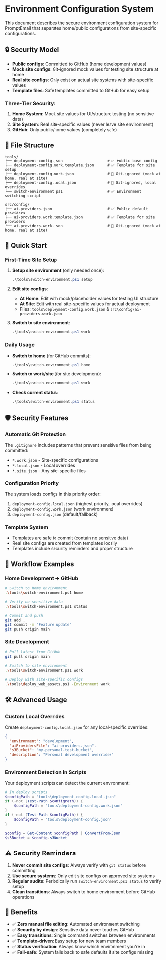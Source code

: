 # Environment Configuration System

This document describes the secure environment configuration system for PromptEmail that separates home/public configurations from site-specific configurations.

## 🔒 Security Model

- **Public configs**: Committed to GitHub (home development values)
- **Mock site configs**: Git-ignored mock values for testing site structure at home
- **Real site configs**: Only exist on actual site systems with site-specific values
- **Template files**: Safe templates committed to GitHub for easy setup

### Three-Tier Security:
1. **Home System**: Mock site values for UI/structure testing (no sensitive data)
2. **Site System**: Real site-specific values (never leave site environment)
3. **GitHub**: Only public/home values (completely safe)

## 📁 File Structure

```
tools/
├── deployment-config.json                    # ✅ Public base config
├── deployment-config.work.template.json      # ✅ Template for site setup
├── deployment-config.work.json               # 🚫 Git-ignored (mock at home, real at site)
├── deployment-config.local.json              # 🚫 Git-ignored, local overrides
└── switch-environment.ps1                    # ✅ Environment switching script

src/config/
├── ai-providers.json                         # ✅ Public default providers
├── ai-providers.work.template.json           # ✅ Template for site providers
└── ai-providers.work.json                    # 🚫 Git-ignored (mock at home, real at site)
```

## 🚀 Quick Start

### First-Time Site Setup

1. **Setup site environment** (only needed once):
   ```powershell
   .\tools\switch-environment.ps1 setup
   ```

2. **Edit site configs**:
   - **At Home**: Edit with mock/placeholder values for testing UI structure
   - **At Site**: Edit with real site-specific values for actual deployment
   - Files: `tools\deployment-config.work.json` & `src\config\ai-providers.work.json`

3. **Switch to site environment**:
   ```powershell
   .\tools\switch-environment.ps1 work
   ```

### Daily Usage

- **Switch to home** (for GitHub commits):
  ```powershell
  .\tools\switch-environment.ps1 home
  ```

- **Switch to work/site** (for site development):
  ```powershell
  .\tools\switch-environment.ps1 work
  ```

- **Check current status**:
  ```powershell
  .\tools\switch-environment.ps1 status
  ```

## 🛡️ Security Features

### Automatic Git Protection
The `.gitignore` includes patterns that prevent sensitive files from being committed:
- `*.work.json` - Site-specific configurations
- `*.local.json` - Local overrides
- `*.site.json` - Any site-specific files

### Configuration Priority
The system loads configs in this priority order:
1. `deployment-config.local.json` (highest priority, local overrides)
2. `deployment-config.work.json` (work environment)
3. `deployment-config.json` (default/fallback)

### Template System
- Templates are safe to commit (contain no sensitive data)
- Real site configs are created from templates locally
- Templates include security reminders and proper structure

## 🔄 Workflow Examples

### Home Development → GitHub
```bash
# Switch to home environment
.\tools\switch-environment.ps1 home

# Verify no sensitive data
.\tools\switch-environment.ps1 status

# Commit and push
git add .
git commit -m "Feature update"
git push origin main
```

### Site Development
```bash
# Pull latest from GitHub
git pull origin main

# Switch to site environment
.\tools\switch-environment.ps1 work

# Deploy with site-specific configs
.\tools\deploy_web_assets.ps1 -Environment work
```

## 🛠️ Advanced Usage

### Custom Local Overrides
Create `deployment-config.local.json` for any local-specific overrides:
```json
{
  "environment": "development",
  "aiProvidersFile": "ai-providers.json",
  "s3Bucket": "my-personal-test-bucket",
  "description": "Personal development overrides"
}
```

### Environment Detection in Scripts
Your deployment scripts can detect the current environment:
```powershell
# In deploy scripts
$configPath = "tools\deployment-config.local.json"
if (-not (Test-Path $configPath)) {
    $configPath = "tools\deployment-config.work.json"
}
if (-not (Test-Path $configPath)) {
    $configPath = "tools\deployment-config.json"
}

$config = Get-Content $configPath | ConvertFrom-Json
$s3Bucket = $config.s3Bucket
```

## ⚠️ Security Reminders

1. **Never commit site configs**: Always verify with `git status` before committing
2. **Use secure systems**: Only edit site configs on approved site systems
3. **Regular audits**: Periodically run `switch-environment.ps1 status` to verify setup
4. **Clean transitions**: Always switch to home environment before GitHub operations

## 🤝 Benefits

- ✅ **Zero manual file editing**: Automated environment switching
- ✅ **Security by design**: Sensitive data never touches GitHub
- ✅ **Easy transitions**: Single command switches between environments
- ✅ **Template-driven**: Easy setup for new team members
- ✅ **Status verification**: Always know which environment you're in
- ✅ **Fail-safe**: System falls back to safe defaults if site configs missing